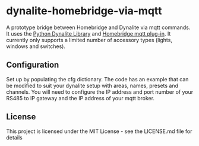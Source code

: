 # dynalite-homebridge-via-mqtt
A prototype bridge between Homebridge and Dynalite via mqtt commands. It uses the [Python Dynalite Library](https://github.com/troykelly/python-dynalite) and [Homebridge mqtt plug-in](https://github.com/cflurin/homebridge-mqtt). It currently only supports a limited number of accessory types (lights, windows and switches).

## Configuration
Set up by populating the cfg dictionary. The code has an example that can be modified to suit your dynalite setup with areas, names, presets and channels. You will need to configure the IP address and port number of your RS485 to IP gateway and the IP address of your mqtt broker.

## License
This project is licensed under the MIT License - see the LICENSE.md file for details
